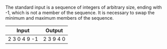 The standard input is a sequence of integers of arbitrary size, ending with -1, which is not a member of the sequence.
It is necessary to swap the minimum and maximum members of the sequence.

|    Input     |  Output   |
| ------------ | --------- |
| 2 3 0 4 9 -1 | 2 3 9 4 0 |
